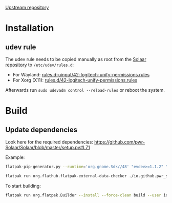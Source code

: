 [Upstream repository](https://github.com/pwr-Solaar/Solaar)

# Installation

## udev rule

The udev rule needs to be copied manually as root from the [Solaar repository](https://github.com/pwr-Solaar/Solaar) to `/etc/udev/rules.d`:

- For Wayland: [rules.d-uinput/42-logitech-unify-permissions.rules](https://github.com/pwr-Solaar/Solaar/blob/master/rules.d-uinput/42-logitech-unify-permissions.rules)
- For Xorg (X11): [rules.d/42-logitech-unify-permissions.rules](https://github.com/pwr-Solaar/Solaar/blob/master/rules.d/42-logitech-unify-permissions.rules) 

Afterwards run `sudo udevadm control --reload-rules` or reboot the system.

# Build

## Update dependencies

Look here for the required dependencies: https://github.com/pwr-Solaar/Solaar/blob/master/setup.py#L71

Example:

```bash
flatpak-pip-generator.py --runtime='org.gnome.Sdk//48' "evdev>=1.1.2" "pyudev>=0.13" "PyYAML>=3.12" "python-xlib>=0.27" "psutil>=5.4.3" PyGObject typing_extensions --output python3-modules
```

```bash
flatpak run org.flathub.flatpak-external-data-checker ./io.github.pwr_solaar.solaar.yaml
```

To start building:

```bash
flatpak run org.flatpak.Builder --install --force-clean build --user io.github.pwr_solaar.solaar.yaml
```
